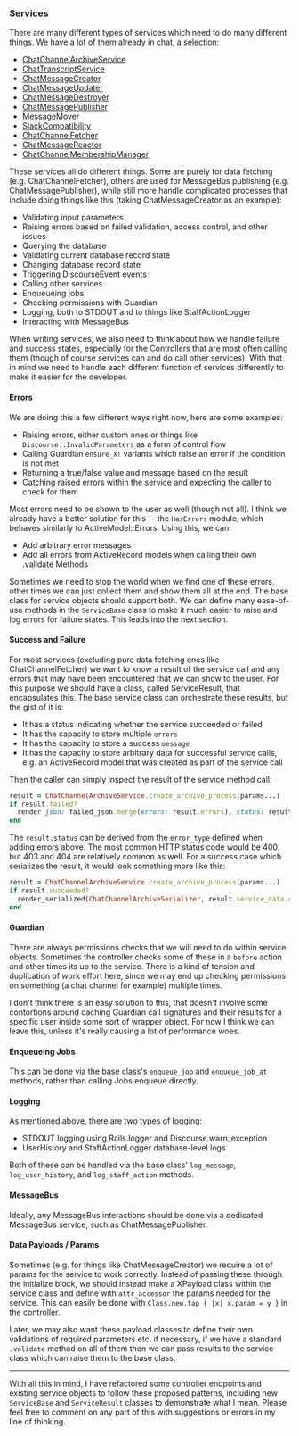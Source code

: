 ### Services

There are many different types of services which need to do many different
things. We have a lot of them already in chat, a selection:

* [ChatChannelArchiveService](https://github.com/discourse/discourse/blob/f34b4f67b1f15c51ecba9ad73b4e39515cf9e988/plugins/chat/lib/chat_channel_archive_service.rb)
* [ChatTranscriptService](https://github.com/discourse/discourse/blob/f34b4f67b1f15c51ecba9ad73b4e39515cf9e988/plugins/chat/lib/chat_transcript_service.rb)
* [ChatMessageCreator](https://github.com/discourse/discourse/blob/f34b4f67b1f15c51ecba9ad73b4e39515cf9e988/plugins/chat/lib/chat_message_creator.rb)
* [ChatMessageUpdater](https://github.com/discourse/discourse/blob/f34b4f67b1f15c51ecba9ad73b4e39515cf9e988/plugins/chat/lib/chat_message_updater.rb)
* [ChatMessageDestroyer](https://github.com/discourse/discourse/blob/f34b4f67b1f15c51ecba9ad73b4e39515cf9e988/plugins/chat/app/services/chat_message_destroyer.rb)
* [ChatMessagePublisher](https://github.com/discourse/discourse/blob/f34b4f67b1f15c51ecba9ad73b4e39515cf9e988/plugins/chat/app/services/chat_publisher.rb)
* [MessageMover](https://github.com/discourse/discourse/blob/f34b4f67b1f15c51ecba9ad73b4e39515cf9e988/plugins/chat/lib/message_mover.rb)
* [SlackCompatibility](https://github.com/discourse/discourse/blob/f34b4f67b1f15c51ecba9ad73b4e39515cf9e988/plugins/chat/lib/slack_compatibility.rb)
* [ChatChannelFetcher](https://github.com/discourse/discourse/blob/f34b4f67b1f15c51ecba9ad73b4e39515cf9e988/plugins/chat/lib/chat_channel_fetcher.rb)
* [ChatMessageReactor](https://github.com/discourse/discourse/blob/f34b4f67b1f15c51ecba9ad73b4e39515cf9e988/plugins/chat/lib/chat_message_reactor.rb)
* [ChatChannelMembershipManager](https://github.com/discourse/discourse/blob/f34b4f67b1f15c51ecba9ad73b4e39515cf9e988/plugins/chat/lib/chat_channel_membership_manager.rb)

These services all do different things. Some are purely for data fetching (e.g.
ChatChannelFetcher), others are used for MessageBus publishing (e.g.
ChatMessagePublisher), while still more handle complicated processes that
include doing things like this (taking ChatMessageCreator as an example):

* Validating input parameters
* Raising errors based on failed validation, access control, and other issues
* Querying the database
* Validating current database record state
* Changing database record state
* Triggering DiscourseEvent events
* Calling other services
* Enqueueing jobs
* Checking permissions with Guardian
* Logging, both to STDOUT and to things like StaffActionLogger
* Interacting with MessageBus

When writing services, we also need to think about how we handle failure and
success states, especially for the Controllers that are most often calling them
(though of course services can and do call other services). With that in mind we
need to handle each different function of services differently to make it easier
for the developer.

#### Errors

We are doing this a few different ways right now, here are some examples:

* Raising errors, either custom ones or things like `Discourse::InvalidParameters`
  as a form of control flow
* Calling Guardian `ensure_X!` variants which raise an error if the condition is
  not met
* Returning a true/false value and message based on the result
* Catching raised errors within the service and expecting the caller to check
  for them

Most errors need to be shown to the user as well (though not all). I think we
already have a better solution for this -- the `HasErrors` module,
which behaves similarly to ActiveModel::Errors. Using this, we can:

* Add arbitrary error messages
* Add all errors from ActiveRecord models when calling their own .validate
  Methods

Sometimes we need to stop the world when we find one of these errors, other
times we can just collect them and show them all at the end. The base class for
service objects should support both. We can define many ease-of-use methods in
the `ServiceBase` class to make it much easier to raise and log errors for
failure states. This leads into the next section.

#### Success and Failure

For most services (excluding pure data fetching ones like ChatChannelFetcher) we
want to know a result of the service call and any errors that may have been
encountered that we can show to the user. For this purpose we should have a
class, called ServiceResult, that encapsulates this. The base service class can
orchestrate these results, but the gist of it is:

* It has a status indicating whether the service succeeded or failed
* It has the capacity to store multiple `errors`
* It has the capacity to store a success `message`
* It has the capacity to store arbitrary data for successful service calls, e.g.
  an ActiveRecord model that was created as part of the service call

Then the caller can simply inspect the result of the service method call:

```ruby
result = ChatChannelArchiveService.create_archive_process(params...)
if result.failed?
  render json: failed_json.merge(errors: result.errors), status: result.status
end
```

The `result.status` can be derived from the `error_type` defined when adding
errors above. The most common HTTP status code would be 400, but 403 and 404 are
relatively common as well. For a success case which serializes the result, it
would look something more like this:

```ruby
result = ChatChannelArchiveService.create_archive_process(params...)
if result.succeeded?
  render_serialized(ChatChannelArchiveSerializer, result.service_data.chat_channel_archive)
end
```

#### Guardian

There are always permissions checks that we will need to do within service
objects. Sometimes the controller checks some of these in a `before` action and
other times its up to the service. There is a kind of tension and duplication of
work effort here, since we may end up checking permissions on something (a
chat channel for example) multiple times.

I don't think there is an easy solution to this, that doesn't involve some
contortions around caching Guardian call signatures and their results for a
specific user inside some sort of wrapper object. For now I think we can leave
this, unless it's really causing a lot of performance woes.

#### Enqueueing Jobs

This can be done via the base class's `enqueue_job` and `enqueue_job_at` methods,
rather than calling Jobs.enqueue directly.

#### Logging

As mentioned above, there are two types of logging:

* STDOUT logging using Rails.logger and Discourse.warn_exception
* UserHistory and StaffActionLogger database-level logs

Both of these can be handled via the base class' `log_message`, `log_user_history`,
and `log_staff_action` methods.

#### MessageBus

Ideally, any MessageBus interactions should be done via a dedicated MessageBus
service, such as ChatMessagePublisher.

#### Data Payloads / Params

Sometimes (e.g. for things like ChatMessageCreator) we require a lot of params
for the service to work correctly. Instead of passing these through the
initialize block, we should instead make a XPayload class within the service
class and define with `attr_accessor` the params needed for the service. This
can easily be done with `Class.new.tap { |x| x.param = y }` in the controller.

Later, we may also want these payload classes to define their own validations of
required parameters etc. if necessary, if we have a standard `.validate` method
on all of them then we can pass results to the service class which can raise
them to the base class.

----

With all this in mind, I have refactored some controller endpoints and existing
service objects to follow these proposed patterns, including new `ServiceBase`
and `ServiceResult` classes to demonstrate what I mean. Please feel free to
comment on any part of this with suggestions or errors in my line of thinking.
